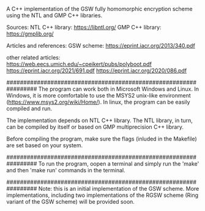 A C++ implementation of the GSW fully homomorphic encryption scheme using the NTL and GMP C++ libraries.

Sources:
NTL C++ library: https://libntl.org/
GMP C++ library: https://gmplib.org/

Articles and references:
GSW scheme: https://eprint.iacr.org/2013/340.pdf

other related articles:
https://web.eecs.umich.edu/~cpeikert/pubs/polyboot.pdf
https://eprint.iacr.org/2021/691.pdf
https://eprint.iacr.org/2020/086.pdf

#################################################################
The program can work both in Microsoft Windows and Linux. In Windows, it is more comfortable to use the MSYS2 unix-like environment (https://www.msys2.org/wiki/Home/).
In linux, the program can be easily compiled and run.

The implementation depends on NTL C++ library. The NTL library, in turn, can be compiled by itself or based on GMP multiprecision C++ library.

Before compiling the program, make sure the flags (inluded in the Makefile) are set based on your system.


#################################################################
To run the program, oopen a terminal and simply run the 'make' and then 'make run' commands in the terminal.


#################################################################
Note: this is an initial implementation of the GSW scheme. More implementations, including two implementations of the RGSW scheme (Ring variant of the GSW scheme) will be provided soon.
